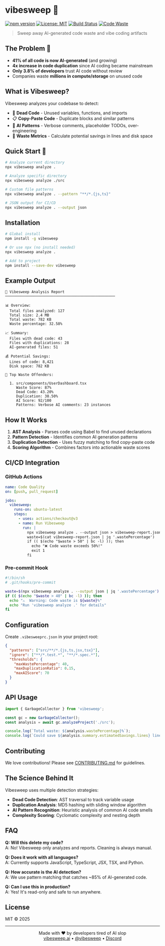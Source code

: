 # vibesweep 🧹

[![npm version](https://img.shields.io/npm/v/vibesweep.svg)](https://www.npmjs.com/package/vibesweep)
[![License: MIT](https://img.shields.io/badge/License-MIT-yellow.svg)](https://opensource.org/licenses/MIT)
[![Build Status](https://img.shields.io/github/actions/workflow/status/yourusername/vibesweep/ci.yml?branch=main)](https://github.com/yourusername/vibesweep/actions)
[![Code Waste](https://img.shields.io/badge/waste-38%25-orange)](https://github.com/yourusername/vibesweep)

> Sweep away AI-generated code waste and vibe coding artifacts

## The Problem 🚨

- **41% of all code is now AI-generated** (and growing)
- **4x increase in code duplication** since AI coding became mainstream
- **Only 3.8% of developers** trust AI code without review
- Companies waste **millions in compute/storage** on unused code

## What is Vibesweep? 

Vibesweep analyzes your codebase to detect:

- 🧟 **Dead Code** - Unused variables, functions, and imports
- 📋 **Copy-Paste Code** - Duplicate blocks and similar patterns
- 🤖 **AI Patterns** - Verbose comments, placeholder TODOs, over-engineering
- 💸 **Waste Metrics** - Calculate potential savings in lines and disk space

## Quick Start 🚀

```bash
# Analyze current directory
npx vibesweep analyze .

# Analyze specific directory
npx vibesweep analyze ./src

# Custom file patterns
npx vibesweep analyze . --pattern "**/*.{js,ts}"

# JSON output for CI/CD
npx vibesweep analyze . --output json
```

## Installation

```bash
# Global install
npm install -g vibesweep

# Or use npx (no install needed)
npx vibesweep analyze .

# Add to project
npm install --save-dev vibesweep
```

## Example Output

```
🧹 Vibesweep Analysis Report
──────────────────────────────────────────────────

📊 Overview:
  Total files analyzed: 127
  Total size: 2.4 MB
  Total waste: 782 KB
  Waste percentage: 32.58%

📈 Summary:
  Files with dead code: 43
  Files with duplications: 28
  AI-generated files: 51

💰 Potential Savings:
  Lines of code: 8,421
  Disk space: 782 KB

🚨 Top Waste Offenders:

  1. src/components/UserDashboard.tsx
     Waste Score: 87%
     Dead Code: 43.20%
     Duplication: 38.50%
     AI Score: 92/100
     Patterns: Verbose AI comments: 23 instances
```

## How It Works

1. **AST Analysis** - Parses code using Babel to find unused declarations
2. **Pattern Detection** - Identifies common AI generation patterns
3. **Duplication Detection** - Uses fuzzy matching to find copy-paste code
4. **Scoring Algorithm** - Combines factors into actionable waste scores

## CI/CD Integration

### GitHub Actions

```yaml
name: Code Quality
on: [push, pull_request]

jobs:
  vibesweep:
    runs-on: ubuntu-latest
    steps:
      - uses: actions/checkout@v3
      - name: Run Vibesweep
        run: |
          npx vibesweep analyze . --output json > vibesweep-report.json
          waste=$(cat vibesweep-report.json | jq '.wastePercentage')
          if (( $(echo "$waste > 50" | bc -l) )); then
            echo "❌ Code waste exceeds 50%!"
            exit 1
          fi
```

### Pre-commit Hook

```bash
#!/bin/sh
# .git/hooks/pre-commit

waste=$(npx vibesweep analyze . --output json | jq '.wastePercentage')
if (( $(echo "$waste > 40" | bc -l) )); then
  echo "⚠️  Warning: Code waste is ${waste}%"
  echo "Run 'vibesweep analyze .' for details"
fi
```

## Configuration

Create `.vibesweeprc.json` in your project root:

```json
{
  "patterns": ["src/**/*.{js,ts,jsx,tsx}"],
  "ignore": ["**/*.test.*", "**/*.spec.*"],
  "thresholds": {
    "maxWastePercentage": 40,
    "maxDuplicationRatio": 0.15,
    "maxAIScore": 70
  }
}
```

## API Usage

```javascript
import { GarbageCollector } from 'vibesweep';

const gc = new GarbageCollector();
const analysis = await gc.analyzeProject('./src');

console.log(`Total waste: ${analysis.wastePercentage}%`);
console.log(`Could save ${analysis.summary.estimatedSavings.lines} lines`);
```

## Contributing

We love contributions! Please see [CONTRIBUTING.md](CONTRIBUTING.md) for guidelines.

## The Science Behind It

Vibesweep uses multiple detection strategies:

- **Dead Code Detection**: AST traversal to track variable usage
- **Duplication Analysis**: MD5 hashing with sliding window algorithm
- **AI Pattern Recognition**: Heuristic analysis of common AI code smells
- **Complexity Scoring**: Cyclomatic complexity and nesting depth

## FAQ

**Q: Will this delete my code?**  
A: No! Vibesweep only analyzes and reports. Cleaning is always manual.

**Q: Does it work with all languages?**  
A: Currently supports JavaScript, TypeScript, JSX, TSX, and Python.

**Q: How accurate is the AI detection?**  
A: We use pattern matching that catches ~85% of AI-generated code.

**Q: Can I use this in production?**  
A: Yes! It's read-only and safe to run anywhere.

## License

MIT © 2025

---

<p align="center">
  Made with ❤️ by developers tired of AI slop<br>
  <a href="https://vibesweep.ai">vibesweep.ai</a> • 
  <a href="https://twitter.com/vibesweep">@vibesweep</a> • 
  <a href="https://discord.gg/vibesweep">Discord</a>
</p>